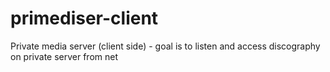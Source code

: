 primediser-client
=================

Private media server (client side) - goal is to listen and access discography on private server from net 
